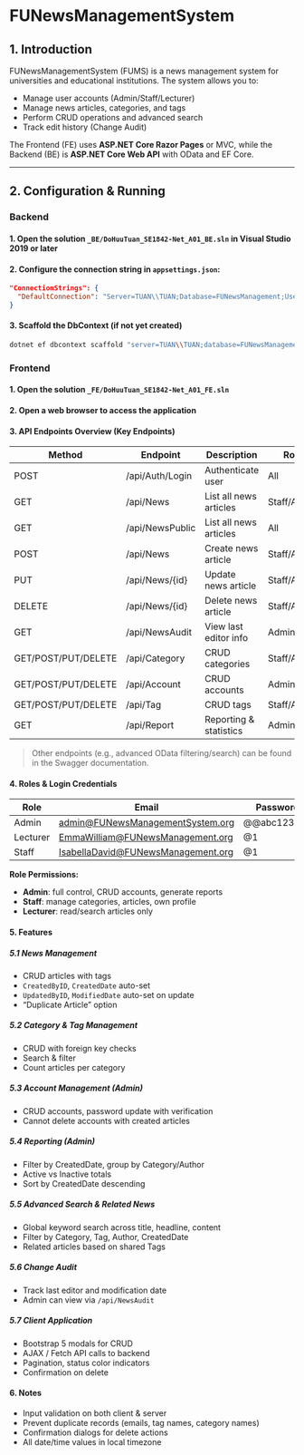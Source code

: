 # FUNewsManagementSystem

## 1. Introduction
FUNewsManagementSystem (FUMS) is a news management system for universities and educational institutions. The system allows you to:

- Manage user accounts (Admin/Staff/Lecturer)  
- Manage news articles, categories, and tags  
- Perform CRUD operations and advanced search  
- Track edit history (Change Audit)  

The Frontend (FE) uses **ASP.NET Core Razor Pages** or MVC, while the Backend (BE) is **ASP.NET Core Web API** with OData and EF Core.  

---

## 2. Configuration & Running

### Backend
#### 1. Open the solution `_BE/DoHuuTuan_SE1842-Net_A01_BE.sln` in Visual Studio 2019 or later

#### 2. Configure the connection string in `appsettings.json`:
```json
"ConnectionStrings": {
  "DefaultConnection": "Server=TUAN\\TUAN;Database=FUNewsManagement;User Id=sa;Password=123;TrustServerCertificate=True"
}
```

#### 3. Scaffold the DbContext (if not yet created)
```bash
dotnet ef dbcontext scaffold "server=TUAN\\TUAN;database=FUNewsManagement;uid=sa;pwd=123;TrustServerCertificate=True" Microsoft.EntityFrameworkCore.SqlServer --output-dir Models
```

### Frontend
#### 1. Open the solution `_FE/DoHuuTuan_SE1842-Net_A01_FE.sln`

#### 2. Open a web browser to access the application

#### 3. API Endpoints Overview (Key Endpoints)

| Method                  | Endpoint           | Description                     | Role          |
|-------------------------|------------------|--------------------------------|---------------|
| POST                    | /api/Auth/Login   | Authenticate user               | All           |
| GET                     | /api/News         | List all news articles          | Staff/Admin           |
| GET                     | /api/NewsPublic         | List all news articles          | All           |
| POST                    | /api/News         | Create news article             | Staff/Admin   |
| PUT                     | /api/News/{id}    | Update news article             | Staff/Admin   |
| DELETE                  | /api/News/{id}    | Delete news article             | Staff/Admin   |
| GET                     | /api/NewsAudit    | View last editor info           | Admin         |
| GET/POST/PUT/DELETE     | /api/Category     | CRUD categories                 | Staff/Admin   |
| GET/POST/PUT/DELETE     | /api/Account      | CRUD accounts                   | Admin         |
| GET/POST/PUT/DELETE     | /api/Tag          | CRUD tags                        | Staff/Admin   |
| GET                     | /api/Report       | Reporting & statistics          | Admin         |

> Other endpoints (e.g., advanced OData filtering/search) can be found in the Swagger documentation.


#### 4. Roles & Login Credentials

| Role      | Email                           | Password    |
|-----------|---------------------------------|------------|
| Admin     | admin@FUNewsManagementSystem.org | @@abc123@@ |
| Lecturer     | EmmaWilliam@FUNewsManagement.org | @1  |
| Staff  | IsabellaDavid@FUNewsManagement.org | @1 |

**Role Permissions:**

- **Admin**: full control, CRUD accounts, generate reports  
- **Staff**: manage categories, articles, own profile  
- **Lecturer**: read/search articles only

#### 5. Features

##### 5.1 News Management
- CRUD articles with tags  
- `CreatedByID`, `CreatedDate` auto-set  
- `UpdatedByID`, `ModifiedDate` auto-set on update  
- “Duplicate Article” option  

##### 5.2 Category & Tag Management
- CRUD with foreign key checks  
- Search & filter  
- Count articles per category  

##### 5.3 Account Management (Admin)
- CRUD accounts, password update with verification  
- Cannot delete accounts with created articles  

##### 5.4 Reporting (Admin)
- Filter by CreatedDate, group by Category/Author  
- Active vs Inactive totals  
- Sort by CreatedDate descending  

##### 5.5 Advanced Search & Related News
- Global keyword search across title, headline, content  
- Filter by Category, Tag, Author, CreatedDate  
- Related articles based on shared Tags  

##### 5.6 Change Audit
- Track last editor and modification date  
- Admin can view via `/api/NewsAudit`  

##### 5.7 Client Application
- Bootstrap 5 modals for CRUD  
- AJAX / Fetch API calls to backend  
- Pagination, status color indicators  
- Confirmation on delete  

#### 6. Notes
- Input validation on both client & server  
- Prevent duplicate records (emails, tag names, category names)  
- Confirmation dialogs for delete actions  
- All date/time values in local timezone  

